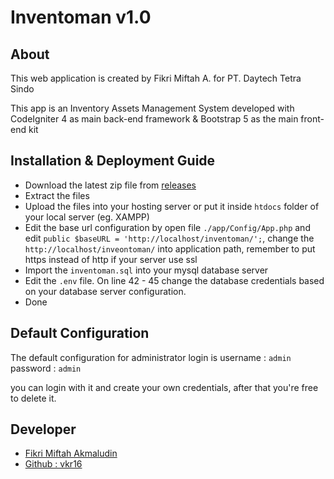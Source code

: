 # Inventoman v1.0

## About

This web application is created by Fikri Miftah A. for PT. Daytech Tetra Sindo

This app is an Inventory Assets Management System developed with CodeIgniter 4 as main back-end framework & Bootstrap 5 as the main front-end kit

## Installation & Deployment Guide

- Download the latest zip file from [releases](https://github.com/vkr16/inventoman/releases)
- Extract the files
- Upload the files into your hosting server or put it inside `htdocs` folder of your local server (eg. XAMPP)
- Edit the base url configuration by open file `./app/Config/App.php` and edit `public $baseURL = 'http://localhost/inventoman/';`, change the `http://localhost/inveontoman/` into application path, remember to put https instead of http if your server use ssl
- Import the `inventoman.sql` into your mysql database server
- Edit the `.env` file. On line 42 - 45 change the database credentials based on your database server configuration.
- Done

## Default Configuration

The default configuration for administrator login is
username : `admin`
password : `admin`

you can login with it and create your own credentials, after that you're free to delete it.

## Developer

- [Fikri Miftah Akmaludin](https://www.akuonline.my.id)
- [Github : vkr16](https://www.github.com/vkr16)
